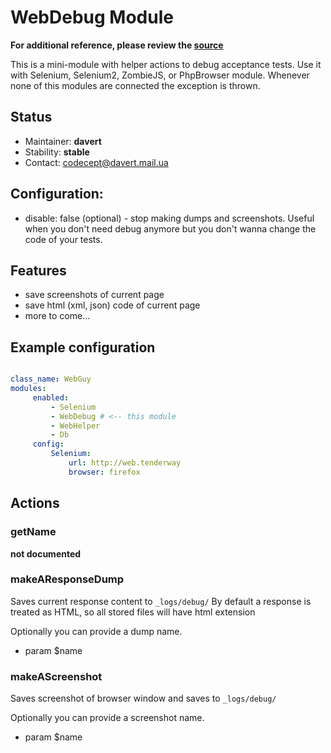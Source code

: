 # WebDebug Module
**For additional reference, please review the [source](https://github.com/Codeception/Codeception/tree/master/src/Codeception/Module/WebDebug.php)**


This is a mini-module with helper actions to debug acceptance tests.
Use it with Selenium, Selenium2, ZombieJS, or PhpBrowser module.
Whenever none of this modules are connected the exception is thrown.

## Status

* Maintainer: **davert**
* Stability: **stable**
* Contact: codecept@davert.mail.ua

## Configuration:

* disable: false (optional) - stop making dumps and screenshots. Useful when you don't need debug anymore but you don't wanna change the code of your tests.

## Features

* save screenshots of current page
* save html (xml, json) code of current page
* more to come...

## Example configuration

``` yaml

class_name: WebGuy
modules:
     enabled:
         - Selenium
         - WebDebug # <-- this module
         - WebHelper
         - Db 
     config:
         Selenium:
             url: http://web.tenderway
             browser: firefox
```


## Actions


### getName

__not documented__


### makeAResponseDump


Saves current response content to `_logs/debug/`
By default a response is treated as HTML, so all stored files will have html extension

Optionally you can provide a dump name.

 * param $name


### makeAScreenshot


Saves screenshot of browser window and saves to `_logs/debug/`

Optionally you can provide a screenshot name.

 * param $name
